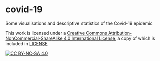 # covid-19
Some visualisations and descriptive statistics of the Covid-19 epidemic

This work is licensed under a [Creative Commons 
Attribution-NonCommercial-ShareAlike 4.0 International License][cc-by-nc-sa], a copy of which is included in [LICENSE](LICENSE)

[![CC BY-NC-SA 4.0][cc-by-nc-sa-image]][cc-by-nc-sa]

[cc-by-nc-sa]: https://creativecommons.org/licenses/by-nc-sa/4.0/
[cc-by-nc-sa-image]: https://i.creativecommons.org/l/by-nc-sa/4.0/88x31.png
[cc-by-nc-sa-shield]: https://img.shields.io/badge/License-CC%20BY%20NC%20SA%204.0-lightgrey.svg


